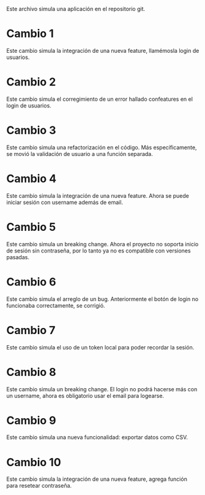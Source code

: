 Este archivo simula una aplicación en el repositorio git.

# Cambio 1
Este cambio simula la integración de una nueva feature, llamémosla login de usuarios.

# Cambio 2
Este cambio simula el corregimiento de un error hallado confeatures en el login de usuarios.

# Cambio 3
Este cambio simula una refactorización en el código. Más específicamente, se movió la validación de usuario a una función separada.

# Cambio 4
Este cambio simula la integración de una nueva feature. Ahora se puede iniciar sesión con username además de email.

# Cambio 5
Este cambio simula un breaking change. Ahora el proyecto no soporta inicio de sesión sin contraseña, por lo tanto ya no es compatible con versiones pasadas.

# Cambio 6
Este cambio simula el arreglo de un bug. Anteriormente el botón de login no funcionaba correctamente, se corrigió.

# Cambio 7
Este cambio simula el uso de un token local para poder recordar la sesión.

# Cambio 8
Este cambio simula un breaking change. El login no podrá hacerse más con un username, ahora es obligatorio usar el email para logearse.

# Cambio 9
Este cambio simula una nueva funcionalidad: exportar datos como CSV.

# Cambio 10
Este cambio simula la integración de una nueva feature, agrega función para resetear contraseña.
